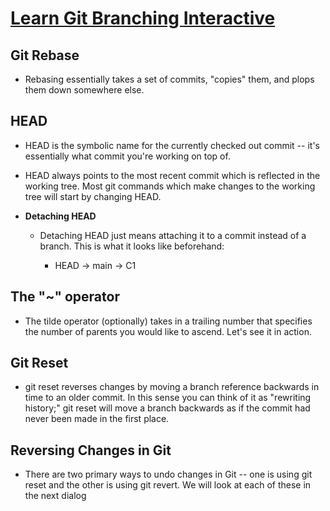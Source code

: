# [Learn Git Branching Interactive](https://learngitbranching.js.org/)


## Git Rebase

- Rebasing essentially takes a set of commits, "copies" them, and plops them down somewhere else.

## HEAD

- HEAD is the symbolic name for the currently checked out commit -- it's essentially what commit you're working on top of.

- HEAD always points to the most recent commit which is reflected in the working tree. Most git commands which make changes to the working tree will start by changing HEAD.

- **Detaching HEAD**

    - Detaching HEAD just means attaching it to a commit instead of a branch. This is what it looks like beforehand:

        - HEAD -> main -> C1

## The "~" operator

- The tilde operator (optionally) takes in a trailing number that specifies the number of parents you would like to ascend. Let's see it in action.

## Git Reset

- git reset reverses changes by moving a branch reference backwards in time to an older commit. In this sense you can think of it as "rewriting history;" git reset will move a branch backwards as if the commit had never been made in the first place.


## Reversing Changes in Git

- There are two primary ways to undo changes in Git -- one is using git reset and the other is using git revert. We will look at each of these in the next dialog